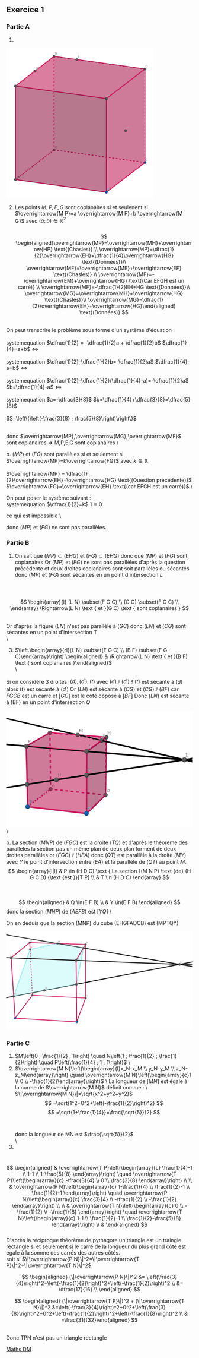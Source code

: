 ## Exercice 1 

### Partie A
1.

![Cube](DM2_9_10_2023_1.png)

2. Les points $M, P, F, G$ sont coplanaires si et seulenent
si $\overrightarrow{M P}=a \overrightarrow{M F}+b \overrightarrow{M G}$ avec $(a ; b) \in \mathbb{R}^2$
\
\
$$
\begin{aligned}\overrightarrow{MP}=\overrightarrow{MH}+\overrightarrow{HP} \text{(Chasles)} \\
\overrightarrow{MP}=\dfrac{1}{2}\overrightarrow{EH}+\dfrac{1}{4}\overrightarrow{HG} \text{(Données)}\\
\overrightarrow{MF}=\overrightarrow{ME}+\overrightarrow{EF} \text{(Chasles)} \\
\overrightarrow{MF}=-\overrightarrow{EM}+\overrightarrow{HG} \text{(Car EFGH est un carré)} \\
\overrightarrow{MF}=-\dfrac{1}{2}EH+HG \text{(Données)}\\
\overrightarrow{MG}=\overrightarrow{MH}+\overrightarrow{HG} \text{(Chasles)}\\
\overrightarrow{MG}=\dfrac{1}{2}\overrightarrow{EH}+\overrightarrow{HG}\end{aligned} \text{(Données)}
$$

\
On peut transcrire le problème sous forme d'un système d'équation : \
\
systemequation $\dfrac{1}{2} = -\dfrac{1}{2}a + \dfrac{1}{2}b$ $\dfrac{1}{4}=a+b$ $\Leftrightarrow$ \
\
systemequation $\dfrac{1}{2}-\dfrac{1}{2}b=-\dfrac{1}{2}a$ $\dfrac{1}{4}-a=b$ $\Leftrightarrow$ \
\
systemequation $\dfrac{1}{2}-\dfrac{1}{2}(\dfrac{1}{4}-a)=-\dfrac{1}{2}a$ $b=\dfrac{1}{4}-a$ $\Leftrightarrow$ \
\
systemequation $a=-\dfrac{3}{8}$ $b=\dfrac{1}{4}+\dfrac{3}{8}=\dfrac{5}{8}$ \
\
$S=\left\{\left(-\frac{3}{8} ; \frac{5}{8}\right)\right\}$

\
donc $\overrightarrow{MP},\overrightarrow{MG},\overrightarrow{MF}$ sont coplanaires => M,P,E,G sont coplanaires
\

b. $(MP)$ et $(FG)$ sont parallèles si et seulement si $\overrightarrow{MP}=k\overrightarrow{FG}$ avec $k \in \mathbb{R}$
\
\
$\overrightarrow{MP} = \dfrac{1}{2}\overrightarrow{EH}+\overrightarrow{HG} \text{(Question précédente)}$
$\overrightarrow{FG}=\overrightarrow{EH} \text{(car EFGH est un carré)}$
\

On peut poser le système suivant :
\
systemequation $\dfrac{1}{2}=k$ $1=0$

ce qui est impossible
\

donc $(MP)$ et $(FG)$ ne sont pas parallèles.

### Partie B

1. On sait que $(MP)\subset(EHG)$ et $(FG)\subset (EHG)$ donc que $(MP)$ et $(FG)$ sont coplanaires
Or $(MP)$ et $(FG)$ ne sont pas parallèles d'après la question précédente et deux droites coplanaires sont soit parallèles ou sécantes
donc $(MP)$ et $(FG)$ sont sécantes en un point d'intersection $L$

\
\
$$
\begin{array}{l}
(L N) \subset(F G C) \\
(C G) \subset(F G C) \\  
\end{array}
\Rightarrow(L N) \text { et }(G C) \text { sont coplanaires }
$$

\
Or d'après la figure $(LN)$ n'est pas parallèle à $(GC)$ donc $(LN)$ et $(CG)$ sont sécantes en un point d'intersection T 
\
\

3. $\left.\begin{array}{rl}(L N) \subset(F G C) \\ (B F) \subset(F G C)\end{array}\right) \begin{aligned} & \Rightarrow(L N) \text { et }(B F) \text { sont coplanaires }\end{aligned}$
\
\

Si on considère 3 droites: $(d),\left(d^{\prime}\right),(t)$ avec $(d) \sslash \left(d^{\prime}\right)$ $s^{\prime}(t)$ est sécante à $(d)$ alors $(t)$ est sécante à $\left(d^{\prime}\right)$ Or $\left(LN\right)$ est sécante à $\left(CG\right)$ et $(C G) \sslash (B F)$ car $F G C B$ est un carré et $[G C]$ est le côté opposé à $[BF]$ Donc $(LN)$ est sécante à (BF) en un point d'intersection $Q$
\
\
![Position de L](DM2_9_10_2023_2.png)
\
\

b. La section $(MNP)$ de $(FGC)$ est la droite $(TQ)$ et d'après le théorème des parallèles la section pas un même plan de deux plan forment de deux droites parallèles or $(F G C) \sslash (HEA)$ donc $(Q T)$ est parallèle à la droite $(MY)$ avec $Y$ le point d'intersection entre $(EA)$ et la parallèle de $(QT)$ au point $M$.
$$
\begin{array}{l|l}
& P \in (H D C) \text { La section }(M N P) \text {de} (H G C D) {\text {est }}[T P] \\
& T \in (H D C)
\end{array}
$$
\
\
$$
\begin{aligned}
& Q \in(E F B) \\
& Y \in(E F B)
\end{aligned}
$$
donc la section $(MNP)$ de $(AEFB)$ est $[YQ]$
\

On en déduis que la section (MNP) du cube (EHGFADCB) est (MPTQY)

![Section (MNP) de (EHGFADCB)](DM2_9_10_2023_3.png)

### Partie C 

1. $M\left(0 ; \frac{1}{2} ; 1\right) \quad N\left(1 ; \frac{1}{2} ; \frac{1}{2}\right) \quad P\left(\frac{1}{4} ; 1 ; 1\right)$ \
2. $\overrightarrow{M N}\left(\begin{array}{l}x_N-x_M \\ y_N-y_M \\ z_N-z_M\end{array}\right) \quad \overrightarrow{M N}\left(\begin{array}{c}1 \\ 0 \\ -\frac{1}{2}\end{array}\right)$ 
\ 
La longueur de $[MN]$ est égale à la norme de $\overrightarrow{M N}$ définit comme : \ 
$\|\overrightarrow{M N}\|=\sqrt{x^2+y^2+y^2}$
$$
=\sqrt{1^2+0^2+\left(-\frac{1}{2}\right)^2}
$$
$$
=\sqrt{1+\frac{1}{4}}=\frac{\sqrt{5}}{2}
$$
\
\
donc la longueur de MN est $\frac{\sqrt{5}}{2}$
\
\
3.
\
$$
\begin{aligned}
& \overrightarrow{T P}\left(\begin{array}{c}
\frac{1}{4}-1 \\
1-1 \\
1-\frac{5}{8}
\end{array}\right) \quad \overrightarrow{T P}\left(\begin{array}{c}
-\frac{3}{4} \\
0 \\
\frac{3}{8}
\end{array}\right) \\ \\
& \overrightarrow{P N}\left(\begin{array}{c}
1-\frac{1}{4} \\
\frac{1}{2}-1 \\
\frac{1}{2}-1
\end{array}\right) \quad \overrightarrow{P N}\left(\begin{array}{c}
\frac{3}{4} \\
-\frac{1}{2} \\
-\frac{1}{2}
\end{array}\right) \\ \\
& \overrightarrow{T N}\left(\begin{array}{c}
0 \\ 
-\frac{1}{2} \\
-\frac{1}{8}
\end{array}\right) 
\quad \overrightarrow{T N}\left(\begin{array}{c}
1-1 \\
\frac{1}{2}-1 \\
\frac{1}{2}-\frac{5}{8}
\end{array}\right)
\\
&
\end{aligned}
$$
\
D'après la réciproque théorème de pythagore un triangle est un traingle rectangle si et seulement si le carré de la longueur du plus grand côté est égale à la somme des carrés des autres côtés.
\
soit si $\|\overrightarrow{P N}\|^2=\|\overrightarrow{T P}\|^2+\|\overrightarrow{T N}\|^2$

$$
\begin{aligned}
(\|\overrightarrow{P N}\|)^2 &= \left(\frac{3}{4}\right)^2+\left(-\frac{1}{2}\right)^2+\left(-\frac{1}{2}\right)^2 \\
&= \dfrac{17}{16} \\
\end{aligned}
$$

$$
\begin{aligned}
(\|\overrightarrow{T P}\|)^2 + (\|\overrightarrow{T N}\|)^2 &=\left(-\frac{3}{4}\right)^2+0^2+\left(\frac{3}{8}\right)^2+0^2+\left(-\frac{1}{2}\right)^2+\left(-\frac{1}{8}\right)^2 \\
& =\frac{31}{32}\end{aligned}
$$

\
Donc TPN n'est pas un triangle rectangle

[Maths DM](Maths_DM.md)
